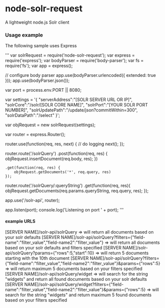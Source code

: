 # node-solr-request
A lightweight node.js Solr client

### Usage example

The following sample uses Express

'''
var solrRequest = require('node-solr-request');
var express     = require('express');
var bodyParser  = require('body-parser');
var fs          = require('fs');
var app         = express();

// configure body parser
app.use(bodyParser.urlencoded({ extended: true }));
app.use(bodyParser.json());

var port = process.env.PORT || 8080;

var settings = '{
                  "serverAddress":"[SOLR SERVER URL OR IP]",
                  "solrCore":"\/solr\/[SOLR CORE NAME]",
                  "solrPort":"[YOUR SOLR PORT NUMBER]",
                  "solrUpdatePath":"\/update\/json?commitWithin=300",
                  "solrDataPath":"\/select"
                }';

var objRequest = new solrRequest(settings);

var router = express.Router();

router.use(function(req, res, next) {
	// do logging
	next();
});

router.route('/solrQuery')
	.post(function(req, res) {
		objRequest.insertDocument(req.body, res);
	})

	.get(function(req, res) {
		objRequest.getDocuments('*', req.query, res)
	});

router.route('/solrQuery/:queryString')
	.get(function(req, res){
		objRequest.getDocuments(req.params.queryString, req.query, res);
	});

app.use('/solr-api', router);

app.listen(port);
console.log('Listening on port ' + port);
'''

#### example URLS
[SERVER NAME]/solr-api/solrQuery => will return all documents based on your solr defaults
[SERVER NAME]/solr-api/solrQuery?filters={"field-name":"filter_value","field-name2":"filter_value"} => will return all documents based on your solr defaults and filters specified
[SERVER NAME]/solr-api/solrQuery?params={"rows":5,"start":10} => will return 5 documents starting with the 10th document
[SERVER NAME]/solr-api/solrQuery?filters={"field-name":"filter_value","field-name2":"filter_value"}&params={"rows":5} => will return maximum 5 documents based on your filters specified
[SERVER NAME]/solr-api/solrQuery/widget => will search for the string "widgets" and return all found documents based on your solr defaults
[SERVER NAME]/solr-api/solrQuery/widget?filters={"field-name":"filter_value","field-name2":"filter_value"}&params={"rows":5} => will search for the string "widgets" and return maximum 5 found documents based on your filters specified

